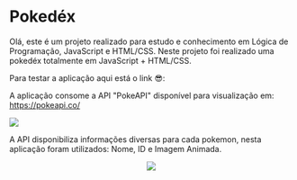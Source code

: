 # Pokedéx

Olá, este é um projeto realizado para estudo e conhecimento em Lógica de Programação, JavaScript e HTML/CSS. Neste projeto foi realizado uma pokedéx totalmente em JavaScript + HTML/CSS.  

Para testar a aplicação aqui está o link 😎: 


A aplicação consome a API "PokeAPI" disponível para visualização em:
https://pokeapi.co/

<img src="https://cdn.discordapp.com/attachments/959574953764737084/999752201171906711/unknown.png">

A API disponibiliza informações diversas para cada pokemon, nesta aplicação foram utilizados: Nome, ID e Imagem Animada.

<div align="center">
<img align="center" src="https://cdn.discordapp.com/attachments/959574953764737084/999752513777573979/unknown.png">
</div>


